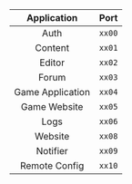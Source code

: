 | Application           | Port      |
| :-:                   | :-:       |
| Auth                  | `xx00`    |
| Content               | `xx01`    |
| Editor                | `xx02`    |
| Forum                 | `xx03`    |
| Game Application      | `xx04`    |
| Game Website          | `xx05`    |
| Logs                  | `xx06`    |
| Website               | `xx08`    |
| Notifier              | `xx09`    |
| Remote Config         | `xx10`    |

